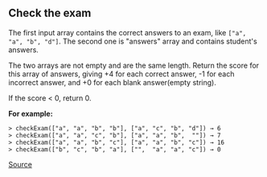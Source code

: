 ## Check the exam

The first input array contains the correct answers to an exam, like `["a", "a", "b", "d"]`. The second one is "answers" array and contains student's answers.

The two arrays are not empty and are the same length. Return the score for this array of answers, giving +4 for each correct answer, -1 for each incorrect answer, and +0 for each blank answer(empty string).

If the score < 0, return 0.

**For example:**

```text
> checkExam(["a", "a", "b", "b"], ["a", "c", "b", "d"]) → 6
> checkExam(["a", "a", "c", "b"], ["a", "a", "b",  ""]) → 7
> checkExam(["a", "a", "b", "c"], ["a", "a", "b", "c"]) → 16
> checkExam(["b", "c", "b", "a"], ["",  "a", "a", "c"]) → 0
```

[Source](https://www.codewars.com/kata/5a3dd29055519e23ec000074/train/python)